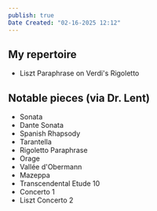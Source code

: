 ```yaml
---
publish: true
Date Created: "02-16-2025 12:12"
---
```

## My repertoire
- Liszt Paraphrase on Verdi's Rigoletto
## Notable pieces (via Dr. Lent)
- Sonata
- Dante Sonata
- Spanish Rhapsody
- Tarantella
- Rigoletto Paraphrase
- Orage
- Vallée d'Obermann
- Mazeppa
- Transcendental Etude 10
- Concerto 1
- Liszt Concerto 2